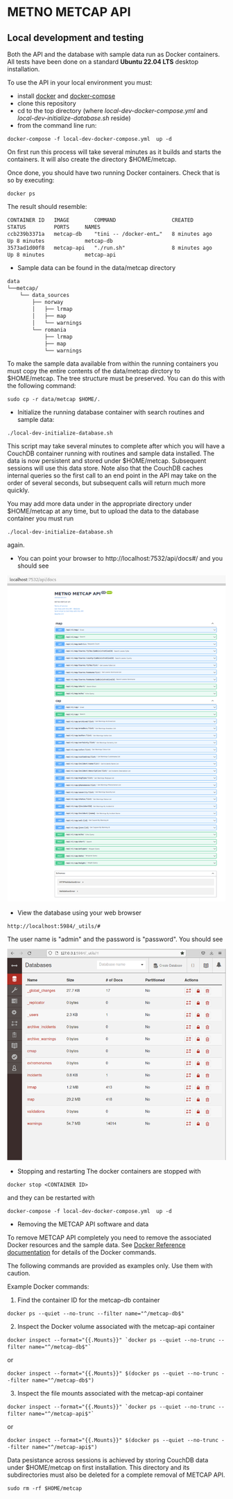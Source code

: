 # METNO METCAP API

## Local development and testing

Both the API and the database with sample data run as
Docker containers. All tests have been done on a standard
**Ubuntu 22.04 LTS** desktop installation.

To use the API in your local environment you must: 
* install [docker](https://docker.io) and [docker-compse](https://docs.docker.com/compose/install/compose-desktop/)
* clone this repository
* cd to the top directory (where *local-dev-docker-compose.yml* and  *local-dev-initialize-database.sh* reside)
* from the command line run:
```
docker-compose -f local-dev-docker-compose.yml  up -d
```
On first run this process will take several minutes as it
builds and starts the containers. It will also create the directory
$HOME/metcap.

Once done, you should have two running Docker containers. Check that is so by executing: 

```
docker ps
```

The result should resemble:

```
CONTAINER ID   IMAGE        COMMAND                  CREATED         STATUS         PORTS     NAMES
ccb239b3371a   metcap-db    "tini -- /docker-ent…"   8 minutes ago   Up 8 minutes             metcap-db
3573ad1d00f8   metcap-api   "./run.sh"               8 minutes ago   Up 8 minutes             metcap-api

```

* Sample data can be found in the data/metcap directory

```
data
└──metcap/
    └── data_sources
        ├── norway
        │   ├── lrmap
        │   ├── map
        │   └── warnings
        └── romania
            ├── lrmap
            ├── map
            └── warnings

```

To make the sample data available from within the running containers you
must copy the entire contents of the data/metcap dirctory to $HOME/metcap. The 
tree structure must be preserved. You can do this with the following command:

```
sudo cp -r data/metcap $HOME/.
```

* Initialize the running database container with search routines and sample data:
```
./local-dev-initialize-database.sh
```

This script may take several minutes to complete after which
you will have a CouchDB container running with routines and sample 
data installed. The data is now persistent and stored under $HOME/metcap.
Subsequent sessions will use this data store. Note also that the CouchDB 
caches internal queries so the first call to an end point in the API may 
take on the order of several seconds, but subsequent calls will return 
much more quickly.

You may add more data under in the appropriate directory under $HOME/metcap 
at any time, but to upload the data to the database container you must run 
```
./local-dev-initialize-database.sh
```
again.

* You can point your browser to http://localhost:7532/api/docs#/
and you should see

![METCAP API docs](./images/00.png?raw=true "METCAP API docs")


* View the database using your web browser
```
http://localhost:5984/_utils/#
```
The user name is "admin" and the password is "password". You should see

![METCAP API database](./images/01.png?raw=true "METCAP API database")

* Stopping and restarting
The docker containers are stopped with

```
docker stop <CONTAINER ID>
```
and they can be restarted with
```
docker-compose -f local-dev-docker-compose.yml  up -d
```
* Removing the METCAP API software and data

To remove METCAP API completely you need to remove the associated Docker resources and the sample data. 
See [Docker Reference documentation](https://docs.docker.com/reference/) for details of the Docker commands.


The following commands are provided as examples only. Use them with caution.

Example Docker commands:

1. Find the container ID for the metcap-db container

```
docker ps --quiet --no-trunc --filter name="^/metcap-db$"
```

2. Inspect the Docker volume associated with the metcap-api container

```
docker inspect --format="{{.Mounts}}" `docker ps --quiet --no-trunc --filter name="^/metcap-db$"`

```
or
```
docker inspect --format="{{.Mounts}}" $(docker ps --quiet --no-trunc --filter name="^/metcap-db$")

```

3. Inspect the file mounts associated with the metcap-api container

```
docker inspect --format="{{.Mounts}}" `docker ps --quiet --no-trunc --filter name="^/metcap-api$"`
```
or 
```
docker inspect --format="{{.Mounts}}" $(docker ps --quiet --no-trunc --filter name="^/metcap-api$")
```

Data pesistance across sessions is achieved by
storing CouchDB data under $HOME/metcap on first installation. This 
directory and its subdirectories must also be deleted for a 
complete removal of METCAP API.

```
sudo rm -rf $HOME/metcap
```

